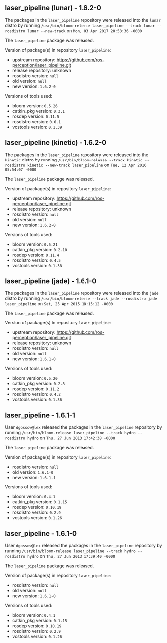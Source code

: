 ## laser_pipeline (lunar) - 1.6.2-0

The packages in the `laser_pipeline` repository were released into the `lunar` distro by running `/usr/bin/bloom-release laser_pipeline --track lunar --rosdistro lunar --new-track` on `Mon, 03 Apr 2017 20:58:36 -0000`

The `laser_pipeline` package was released.

Version of package(s) in repository `laser_pipeline`:

- upstream repository: https://github.com/ros-perception/laser_pipeline.git
- release repository: unknown
- rosdistro version: `null`
- old version: `null`
- new version: `1.6.2-0`

Versions of tools used:

- bloom version: `0.5.26`
- catkin_pkg version: `0.3.1`
- rosdep version: `0.11.5`
- rosdistro version: `0.6.1`
- vcstools version: `0.1.39`


## laser_pipeline (kinetic) - 1.6.2-0

The packages in the `laser_pipeline` repository were released into the `kinetic` distro by running `/usr/bin/bloom-release --track kinetic --rosdistro kinetic --new-track laser_pipeline` on `Tue, 12 Apr 2016 05:54:07 -0000`

The `laser_pipeline` package was released.

Version of package(s) in repository `laser_pipeline`:

- upstream repository: https://github.com/ros-perception/laser_pipeline.git
- release repository: unknown
- rosdistro version: `null`
- old version: `null`
- new version: `1.6.2-0`

Versions of tools used:

- bloom version: `0.5.21`
- catkin_pkg version: `0.2.10`
- rosdep version: `0.11.4`
- rosdistro version: `0.4.5`
- vcstools version: `0.1.38`


## laser_pipeline (jade) - 1.6.1-0

The packages in the `laser_pipeline` repository were released into the `jade` distro by running `/usr/bin/bloom-release --track jade --rosdistro jade laser_pipeline` on `Sat, 25 Apr 2015 18:15:12 -0000`

The `laser_pipeline` package was released.

Version of package(s) in repository `laser_pipeline`:
- upstream repository: https://github.com/ros-perception/laser_pipeline.git
- release repository: unknown
- rosdistro version: `null`
- old version: `null`
- new version: `1.6.1-0`

Versions of tools used:
- bloom version: `0.5.20`
- catkin_pkg version: `0.2.8`
- rosdep version: `0.11.2`
- rosdistro version: `0.4.2`
- vcstools version: `0.1.36`


## laser_pipeline - 1.6.1-1

User `dgossow@lex` released the packages in the `laser_pipeline` repository by running `/usr/bin/bloom-release laser_pipeline --track hydro --rosdistro hydro` on `Thu, 27 Jun 2013 17:42:38 -0000`

The `laser_pipeline` package was released.

Version of package(s) in repository `laser_pipeline`:
- rosdistro version: `null`
- old version: `1.6.1-0`
- new version: `1.6.1-1`

Versions of tools used:
- bloom version: `0.4.1`
- catkin_pkg version: `0.1.15`
- rosdep version: `0.10.19`
- rosdistro version: `0.2.9`
- vcstools version: `0.1.26`


## laser_pipeline - 1.6.1-0

User `dgossow@lex` released the packages in the `laser_pipeline` repository by running `/usr/bin/bloom-release laser_pipeline --track hydro --rosdistro hydro` on `Thu, 27 Jun 2013 17:39:40 -0000`

The `laser_pipeline` package was released.

Version of package(s) in repository `laser_pipeline`:
- rosdistro version: `null`
- old version: `null`
- new version: `1.6.1-0`

Versions of tools used:
- bloom version: `0.4.1`
- catkin_pkg version: `0.1.15`
- rosdep version: `0.10.19`
- rosdistro version: `0.2.9`
- vcstools version: `0.1.26`


